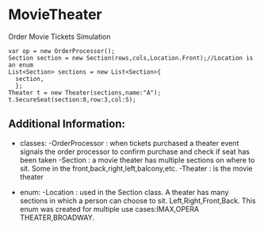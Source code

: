 # MovieTheater
Order Movie Tickets Simulation
```
var op = new OrderProcessor();
Section section = new Section(rows,cols,Location.Front);//Location is an enum
List<Section> sections = new List<Section>{
  section,
  };
Theater t = new Theater(sections,name:"A");
t.SecureSeat(section:0,row:3,col:5);
```
  
## Additional Information:
* classes: 
-OrderProcessor : when tickets purchased a theater event signals the order processor to confirm purchase and check if seat has been taken
-Section : a movie theater has multiple sections on where to sit. Some in the front,back,right,left,balcony,etc. 
-Theater : is the movie theater

* enum:
-Location : used in the Section class. A theater has many sections in which a person can choose to sit. Left,Right,Front,Back. This enum was created for multiple use cases:IMAX,OPERA THEATER,BROADWAY. 


 
